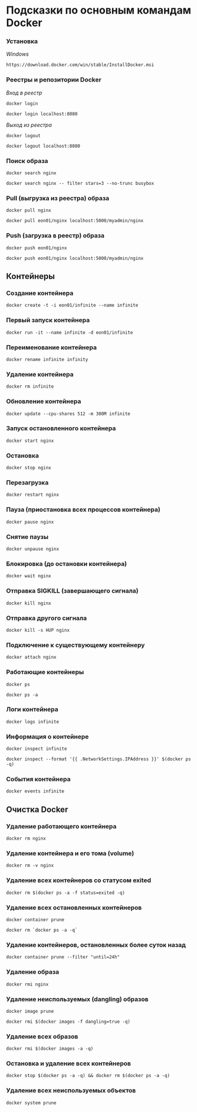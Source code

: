 Подсказки по основным командам Docker
======
### **Установка**
*Windows*
```
https://download.docker.com/win/stable/InstallDocker.msi
```
### **Реестры и репозитории Docker**
*Вход в реестр*
```
docker login
```
```
docker login localhost:8080
```
*Выход из реестра*
```
docker logout
```
```
docker logout localhost:8080
```
### **Поиск образа**
```
docker search nginx
```
```
docker search nginx -- filter stars=3 --no-trunc busybox
```
### **Pull (выгрузка из реестра) образа**
```
docker pull nginx
```
```
docker pull eon01/nginx localhost:5000/myadmin/nginx
```
### **Push (загрузка в реестр) образа**
```
docker push eon01/nginx
```
```
docker push eon01/nginx localhost:5000/myadmin/nginx
```
## **Контейнеры**
### **Создание контейнера**
```
docker create -t -i eon01/infinite --name infinite
```
### **Первый запуск контейнера**
```
docker run -it --name infinite -d eon01/infinite
```
### **Переименование контейнера**
```
docker rename infinite infinity
```
### **Удаление контейнера**
```
docker rm infinite
```
### **Обновление контейнера**
```
docker update --cpu-shares 512 -m 300M infinite
```
### **Запуск остановленного контейнера**
```
docker start nginx
```
### **Остановка**
```
docker stop nginx
```
### **Перезагрузка**
```
docker restart nginx
```
### **Пауза (приостановка всех процессов контейнера)**
```
docker pause nginx
```
### **Снятие паузы**
```
docker unpause nginx
```
### **Блокировка (до остановки контейнера)**
```
docker wait nginx
```
### **Отправка SIGKILL (завершающего сигнала)**
```
docker kill nginx
```
### **Отправка другого сигнала**
```
docker kill -s HUP nginx
```
### **Подключение к существующему контейнеру**
```
docker attach nginx
```
### **Работающие контейнеры**
```
docker ps
```
```
docker ps -a
```
### **Логи контейнера**
```
docker logs infinite
```
### **Информация о контейнере**
```
docker inspect infinite
```
```
docker inspect --format '{{ .NetworkSettings.IPAddress }}' $(docker ps -q)
```
### **События контейнера**
```
docker events infinite
```
## **Очистка Docker**
### **Удаление работающего контейнера**
```
docker rm nginx
```
### **Удаление контейнера и его тома (volume)**
```
docker rm -v nginx
```
### **Удаление всех контейнеров со статусом exited**
```
docker rm $(docker ps -a -f status=exited -q)
```
### **Удаление всех остановленных контейнеров**
```
docker container prune
```
```
docker rm `docker ps -a -q`
```
### **Удаление контейнеров, остановленных более суток назад**
```
docker container prune --filter "until=24h"
```
### **Удаление образа**
```
docker rmi nginx
```
### **Удаление неиспользуемых (dangling) образов**
```
docker image prune
```
```
docker rmi $(docker images -f dangling=true -q)
```
### **Удаление всех образов**
```
docker rmi $(docker images -a -q)
```
### **Остановка и удаление всех контейнеров**
```
docker stop $(docker ps -a -q) && docker rm $(docker ps -a -q)
```
### **Удаление всех неиспользуемых объектов**
```
docker system prune
```

